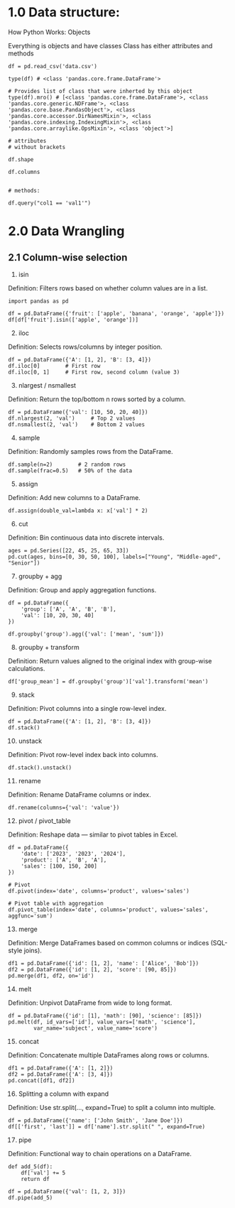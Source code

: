 # 1.0 Data structure:

How Python Works: Objects

Everything is objects and have classes 
Class has either attributes and methods 

```{python}
df = pd.read_csv('data.csv')

type(df) # <class 'pandas.core.frame.DataFrame'>

# Provides list of class that were inherted by this object 
type(df).mro() # [<class 'pandas.core.frame.DataFrame'>, <class 'pandas.core.generic.NDFrame'>, <class 'pandas.core.base.PandasObject'>, <class 'pandas.core.accessor.DirNamesMixin'>, <class 'pandas.core.indexing.IndexingMixin'>, <class 'pandas.core.arraylike.OpsMixin'>, <class 'object'>]

# attributes 
# without brackets

df.shape

df.columns 


# methods: 

df.query("col1 == 'val1'") 

```

# 2.0 Data Wrangling 
##  2.1 Column-wise selection 
1. isin

Definition: Filters rows based on whether column values are in a list.
```
import pandas as pd

df = pd.DataFrame({'fruit': ['apple', 'banana', 'orange', 'apple']})
df[df['fruit'].isin(['apple', 'orange'])]

```

2. iloc

Definition: Selects rows/columns by integer position.
```
df = pd.DataFrame({'A': [1, 2], 'B': [3, 4]})
df.iloc[0]        # First row
df.iloc[0, 1]     # First row, second column (value 3)
```

3. nlargest / nsmallest

Definition: Return the top/bottom n rows sorted by a column.
```
df = pd.DataFrame({'val': [10, 50, 20, 40]})
df.nlargest(2, 'val')     # Top 2 values
df.nsmallest(2, 'val')    # Bottom 2 values

```
4. sample

Definition: Randomly samples rows from the DataFrame.
```
df.sample(n=2)        # 2 random rows
df.sample(frac=0.5)   # 50% of the data

```
5. assign

Definition: Add new columns to a DataFrame.
```
df.assign(double_val=lambda x: x['val'] * 2)

```

6. cut

Definition: Bin continuous data into discrete intervals.
```
ages = pd.Series([22, 45, 25, 65, 33])
pd.cut(ages, bins=[0, 30, 50, 100], labels=["Young", "Middle-aged", "Senior"])
```

7. groupby + agg

Definition: Group and apply aggregation functions.
```
df = pd.DataFrame({
    'group': ['A', 'A', 'B', 'B'],
    'val': [10, 20, 30, 40]
})

df.groupby('group').agg({'val': ['mean', 'sum']})
```

8. groupby + transform

Definition: Return values aligned to the original index with group-wise calculations.
```
df['group_mean'] = df.groupby('group')['val'].transform('mean')
```

9. stack

Definition: Pivot columns into a single row-level index.
```
df = pd.DataFrame({'A': [1, 2], 'B': [3, 4]})
df.stack()
```
10. unstack

Definition: Pivot row-level index back into columns.
```
df.stack().unstack()
```
11. rename

Definition: Rename DataFrame columns or index.
```
df.rename(columns={'val': 'value'})
```
12. pivot / pivot_table

Definition: Reshape data — similar to pivot tables in Excel.
```
df = pd.DataFrame({
    'date': ['2023', '2023', '2024'],
    'product': ['A', 'B', 'A'],
    'sales': [100, 150, 200]
})

# Pivot
df.pivot(index='date', columns='product', values='sales')

# Pivot table with aggregation
df.pivot_table(index='date', columns='product', values='sales', aggfunc='sum')
```

13. merge

Definition: Merge DataFrames based on common columns or indices (SQL-style joins).
```
df1 = pd.DataFrame({'id': [1, 2], 'name': ['Alice', 'Bob']})
df2 = pd.DataFrame({'id': [1, 2], 'score': [90, 85]})
pd.merge(df1, df2, on='id')
```

14. melt

Definition: Unpivot DataFrame from wide to long format.
```
df = pd.DataFrame({'id': [1], 'math': [90], 'science': [85]})
pd.melt(df, id_vars=['id'], value_vars=['math', 'science'],
        var_name='subject', value_name='score')
```
15. concat

Definition: Concatenate multiple DataFrames along rows or columns.
```
df1 = pd.DataFrame({'A': [1, 2]})
df2 = pd.DataFrame({'A': [3, 4]})
pd.concat([df1, df2])
```
16. Splitting a column with expand

Definition: Use str.split(..., expand=True) to split a column into multiple.
```
df = pd.DataFrame({'name': ['John Smith', 'Jane Doe']})
df[['first', 'last']] = df['name'].str.split(" ", expand=True)
```


17. pipe

Definition: Functional way to chain operations on a DataFrame.
```
def add_5(df):
    df['val'] += 5
    return df

df = pd.DataFrame({'val': [1, 2, 3]})
df.pipe(add_5)
```

